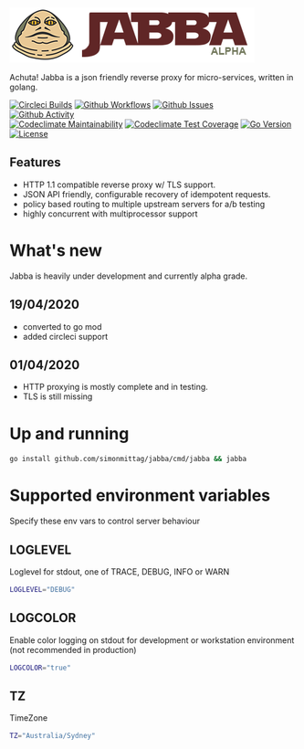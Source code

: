 ![](jabba.png)

Achuta! Jabba is a json friendly reverse proxy for micro-services, written in golang.

[![Circleci Builds](https://circleci.com/gh/simonmittag/jabba.svg?style=shield)](https://circleci.com/gh/simonmittag/jabba)
[![Github Workflows](https://github.com/simonmittag/jabba/workflows/Go/badge.svg)](https://github.com/simonmittag/jabba/actions)
[![Github Issues](https://img.shields.io/github/issues/simonmittag/jabba)](https://img.shields.io/github/issues/simonmittag/jabba)    
[![Github Activity](https://img.shields.io/github/commit-activity/m/simonmittag/jabba)](https://img.shields.io/github/commit-activity/m/simonmittag/jabba)  
[![Codeclimate Maintainability](https://api.codeclimate.com/v1/badges/326d3c304e32645811c8/maintainability)](https://codeclimate.com/github/simonmittag/jabba/maintainability)
[![Codeclimate Test Coverage](https://api.codeclimate.com/v1/badges/326d3c304e32645811c8/test_coverage)](https://codeclimate.com/github/simonmittag/jabba/test_coverage)
[![Go Version](https://img.shields.io/github/go-mod/go-version/simonmittag/jabba)](https://img.shields.io/github/go-mod/go-version/simonmittag/jabba)
[![License](https://img.shields.io/badge/License-Apache%202.0-blue.svg)](https://opensource.org/licenses/Apache-2.0)

## Features
* HTTP 1.1 compatible reverse proxy w/ TLS support.
* JSON API friendly, configurable recovery of idempotent requests.
* policy based routing to multiple upstream servers for a/b testing
* highly concurrent with multiprocessor support

# What's new
Jabba is heavily under development and currently alpha grade. 

## 19/04/2020
* converted to go mod
* added circleci support

## 01/04/2020
* HTTP proxying is mostly complete and in testing.
* TLS is still missing

# Up and running

```bash
go install github.com/simonmittag/jabba/cmd/jabba && jabba
```

# Supported environment variables

Specify these env vars to control server behaviour


## LOGLEVEL
Loglevel for stdout, one of TRACE, DEBUG, INFO or WARN

```bash
LOGLEVEL="DEBUG"
```

## LOGCOLOR
Enable color logging on stdout for development or workstation environment (not recommended in production)

```bash
LOGCOLOR="true"
```

## TZ
TimeZone

```bash
TZ="Australia/Sydney"
```
